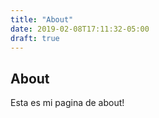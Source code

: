 ```yaml
---
title: "About"
date: 2019-02-08T17:11:32-05:00
draft: true
---
```

## About

Esta es mi pagina de about!